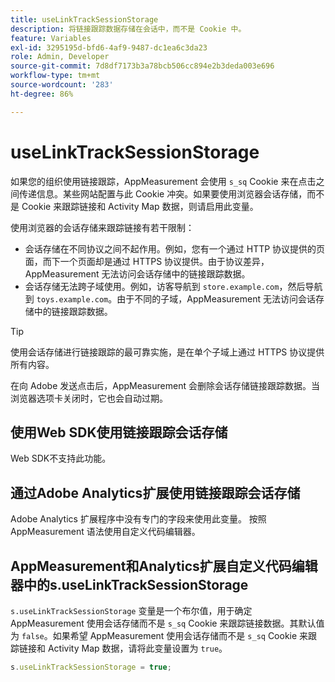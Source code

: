 ```yaml
---
title: useLinkTrackSessionStorage
description: 将链接跟踪数据存储在会话中，而不是 Cookie 中。
feature: Variables
exl-id: 3295195d-bfd6-4af9-9487-dc1ea6c3da23
role: Admin, Developer
source-git-commit: 7d8df7173b3a78bcb506cc894e2b3deda003e696
workflow-type: tm+mt
source-wordcount: '283'
ht-degree: 86%

---
```


# useLinkTrackSessionStorage

如果您的组织使用链接跟踪，AppMeasurement 会使用 `s_sq` Cookie 来在点击之间传递信息。某些网站配置与此 Cookie 冲突。如果要使用浏览器会话存储，而不是 Cookie 来跟踪链接和 Activity Map 数据，则请启用此变量。

使用浏览器的会话存储来跟踪链接有若干限制：

* 会话存储在不同协议之间不起作用。例如，您有一个通过 HTTP 协议提供的页面，而下一个页面却是通过 HTTPS 协议提供。由于协议差异，AppMeasurement 无法访问会话存储中的链接跟踪数据。
* 会话存储无法跨子域使用。例如，访客导航到 `store.example.com`，然后导航到 `toys.example.com`。由于不同的子域，AppMeasurement 无法访问会话存储中的链接跟踪数据。

>[!TIP]
>
>使用会话存储进行链接跟踪的最可靠实施，是在单个子域上通过 HTTPS 协议提供所有内容。

在向 Adobe 发送点击后，AppMeasurement 会删除会话存储链接跟踪数据。当浏览器选项卡关闭时，它也会自动过期。

## 使用Web SDK使用链接跟踪会话存储

Web SDK不支持此功能。

## 通过Adobe Analytics扩展使用链接跟踪会话存储

Adobe Analytics 扩展程序中没有专门的字段来使用此变量。 按照 AppMeasurement 语法使用自定义代码编辑器。

## AppMeasurement和Analytics扩展自定义代码编辑器中的s.useLinkTrackSessionStorage

`s.useLinkTrackSessionStorage` 变量是一个布尔值，用于确定 AppMeasurement 使用会话存储而不是 `s_sq` Cookie 来跟踪链接数据。其默认值为 `false`。如果希望 AppMeasurement 使用会话存储而不是 `s_sq` Cookie 来跟踪链接和 Activity Map 数据，请将此变量设置为 `true`。

```js
s.useLinkTrackSessionStorage = true;
```

